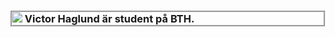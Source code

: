 
<h3 style="margin-top: 15px; border-style: groove;"><img src="http://cdn.allwallpaper.in/wallpapers/100x100/410/andromeda-galaxy-galaxies-outer-space-stars-100x100-wallpaper.jpg"> Victor Haglund är student på BTH.</h3>
